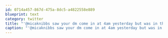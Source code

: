 ```yaml
---
id: 0714a457-867d-475a-8dc5-a4822558e889
blueprint: text
category: twitter
title: "'@micaknibbs saw your dm come in at 4am yesterday but was in the middle of a deploy"
caption: "'@micaknibbs saw your dm come in at 4am yesterday but was in the middle of a deploy"
---
```

